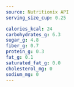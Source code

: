 ```yaml
---
source: Nutritionix API
serving_size_cup: 0.25

calories_kcal: 24
carbohydrates_g: 6.3
sugar_g: 4.8
fiber_g: 0.7
protein_g: 0.3
fat_g: 0.1
saturated_fat_g: 0.0
cholesterol_mg: 0
sodium_mg: 0
---
```


